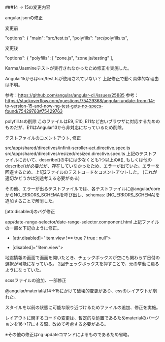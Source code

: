 ###14 →  15の変更内容

angular.jsonの修正

変更前

"options": {
     "main": "src/test.ts",
     "polyfills": "src/polyfills.ts",

変更後

"options": {
     "polyfills": [
       "zone.js",
       "zone.js/testing"
     ],

Karma/Jasmineテストが実行されなかったため修正を実施した。

Angular15からはsrc/test.tsが使用されていない？
上記修正で動く具体的な理由は不明。

参考：https://github.com/angular/angular-cli/issues/25885 
参考：https://stackoverflow.com/questions/75429368/angular-update-from-14-to-version-15-and-now-ng-test-gets-no-specs-found/75429763#75429763 

polyfill.tsの削除
このファイルはE9, E10, E11など古いブラウザに対応するためのものだが、E11はAngular13から非対応になっているため削除。

テストファイルのコメントアウト, 修正

src/app/shared/directives/infinit-scroller-act.directive.spec.ts
src/app/shared/directives/resized/resized.directive.spec.ts
上記のテストファイルにおいて、describe()の中には少なくとも1つ以上のit(), もしくは他のdescribe()が必要だが、存在していなかったため、エラーが出ていた。エラーを回避するため、上記2ファイルのテストコードをコメントアウトした。
(これが適切かどうかは別途考える必要がある)



その他、エラーが出るテストファイルでは、各テストファイルに@angular/coreからNO_ERRORS_SCHEMAを呼び出し、schemas: [NO_ERRORS_SCHEMA]を追加することで解消した。



[attr.disabled]のバグ修正

app/date-range-selector/date-range-selector.component.html
上記ファイルの一部を下記のように修正。

- [attr.disabled]="item.view !== true ? true : null">
+ [disabled]="!item.view">

地震情報の画面で画面を開いたとき、チェックボックスが空にも関わらず日付の選択が可能になっている。
2回チェックボックスを押すことで、元の挙動に戻るようになっていた。

scssファイルの追加、一部修正

@angular/materialは14->15にかけて破壊的変更があり、cssのレイアウトが崩れた。

スタイルを以前の状態に可能な限り近づけるためファイルの追加、修正を実施。

レイアウトに関するコードの変更は、暫定的な処置であるためmaterialのバージョンを16->17にする際、改めて考慮する必要がある。

※その他の修正はng updateコマンドによるものであるため省略。
